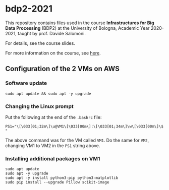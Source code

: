 # bdp2-2021
This repository contains files used in the course <b>Infrastructures for Big Data Processing</b> (BDP2) at the University of Bologna, Academic Year 2020-2021, taught by prof. Davide Salomoni.

For details, see the course slides.

For more information on the course, see <a href=https://www.unibo.it/it/didattica/insegnamenti/insegnamento/2020/435337>here</a>.

## Configuration of the 2 VMs on AWS

### Software update
`sudo apt update && sudo apt -y upgrade`

### Changing the Linux prompt

Put the following at the end of the `.bashrc` file:

`PS1="\[\033[01;32m\]\u@VM1\[\033[00m\]:\[\033[01;34m\]\w\[\033[00m\]\$ "`

The above command was for the VM called `VM1`. Do the same for `VM2`, changing VM1 to VM2 in the `PS1` string above.

### Installing additional packages on VM1

```
sudo apt update
sudo apt -y upgrade
sudo apt -y install python3-pip python3-matplotlib
sudo pip install --upgrade Pillow scikit-image
```